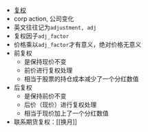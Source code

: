 - [复权](https://www.jianshu.com/p/df4a577fc7fe)
- corp action, 公司变化
- 英文往往记为`adjustment, adj`
- 复权因子`adj_factor`
- 价格乘以`adj_factor`才有意义，绝对价格无意义
- 前复权
  - 是保持现价不变
  - 前价进行复权处理
  - 相当于股票的持仓成本减少了一个分红数值
- 后复权
  - 是保持前价不变
  - 后价（现价）进行复权处理
  - 相当于现价加上了一个分红数值
- 联系期货复权：[[换月]]